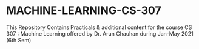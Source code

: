 # MACHINE-LEARNING-CS-307
This Repository Contains Practicals &amp; additional content for the course CS 307 : Machine Learning offered by Dr. Arun Chauhan during Jan-May 2021 (6th Sem)
